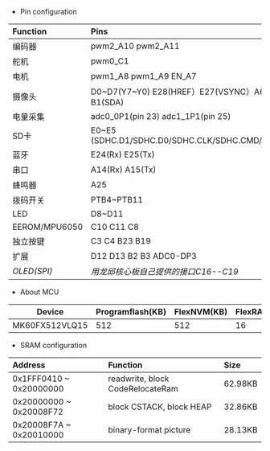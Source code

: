 ﻿- Pin configuration

|Function   |Pins                                                             |
|:--------- |:--------------------------------------------------------------- |
|编码器		|pwm2_A10 pwm2_A11                                            |
|舵机		|pwm0_C1                                                      |
|电机		|pwm1_A8 pwm1_A9 EN_A7                                        |
|摄像头		|D0~D7(Y7~Y0) E28(HREF）E27(VSYNC）A6(PCLK) B0(SCL) B1(SDA)   |
|电量采集	|adc0_0P1(pin 23) adc1_1P1(pin 25)                            |
|SD卡		|E0~E5 (SDHC.D1/SDHC.D0/SDHC.CLK/SDHC.CMD/SDHC.D3/SDHC.D2)    |
|蓝牙		|E24(Rx) E25(Tx)                                              |
|串口		|A14(Rx) A15(Tx)                                              |
|蜂鸣器		|A25                                                          |
|拨码开关	|PTB4~PTB11                                                   |
|LED		|D8~D11                                                       |
|EEROM/MPU6050	|C10 C11 C8                                                   |
|独立按键	|C3 C4 B23 B19                                                |
|扩展           |D12 D13 B2 B3 ADC0-DP3                                       |
|*OLED(SPI)*|*用龙邱核心板自己提供的接口C16--C19*                             |

- About MCU

Device		  |Programflash(KB)	  |FlexNVM(KB)	  |FlexRAM(KB)	  |SRAM(KB)
--------------|-------------------|---------------|---------------|--------
MK60FX512VLQ15|512 		    	  |512    		  |16 		      |128

- SRAM configuration

|Address                         |Function                          |Size   |
|:------------------------------ |:-------------------------------- |:----- |
|0x1FFF0410 ~ 0x20000000         |readwrite, block CodeRelocateRam  |62.98KB|
|0x20000000 ~ 0x20008F72         |block CSTACK, block HEAP          |32.86KB|
|0x20008F7A ~ 0x20010000         |binary-format picture             |28.13KB|

